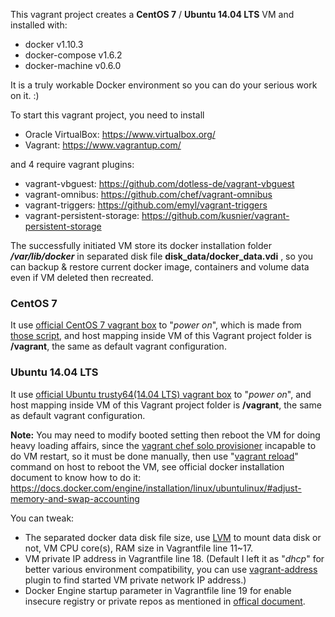 This vagrant project creates a **CentOS 7** / **Ubuntu 14.04 LTS** VM and installed with:

-	docker v1.10.3
-	docker-compose v1.6.2
-	docker-machine v0.6.0

It is a truly workable Docker environment so you can do your serious work on it. :)

To start this vagrant project, you need to install

-	Oracle VirtualBox: https://www.virtualbox.org/
-	Vagrant: https://www.vagrantup.com/

and 4 require vagrant plugins:

-	vagrant-vbguest: https://github.com/dotless-de/vagrant-vbguest
-	vagrant-omnibus: https://github.com/chef/vagrant-omnibus
-	vagrant-triggers: https://github.com/emyl/vagrant-triggers
-	vagrant-persistent-storage: https://github.com/kusnier/vagrant-persistent-storage

The successfully initiated VM store its docker installation folder ***/var/lib/docker*** in separated disk file **disk_data/docker_data.vdi** , so you can backup & restore current docker image, containers and volume data even if VM deleted then recreated.

### CentOS 7

It use [official CentOS 7 vagrant box](https://vagrantcloud.com/centos/boxes/7) to "*power on*", which is made from [those script](https://github.com/CentOS/sig-cloud-instance-build/tree/master/vagrant), and host mapping inside VM of this Vagrant project folder is **/vagrant**, the same as default vagrant configuration.

### Ubuntu 14.04 LTS

It use [official Ubuntu trusty64(14.04 LTS) vagrant box](https://vagrantcloud.com/ubuntu/boxes/trusty64) to "*power on*", and host mapping inside VM of this Vagrant project folder is **/vagrant**, the same as default vagrant configuration.

**Note:** You may need to modify booted setting then reboot the VM for doing heavy loading affairs, since the [vagrant chef solo provisioner](https://www.vagrantup.com/docs/provisioning/chef_solo.html) incapable to do VM restart, so it must be done manually, then use "[vagrant reload](https://www.vagrantup.com/docs/cli/reload.html)" command on host to reboot the VM, see official docker installation document to know how to do it: https://docs.docker.com/engine/installation/linux/ubuntulinux/#adjust-memory-and-swap-accounting

You can tweak:

-	The separated docker data disk file size, use [LVM](https://en.wikipedia.org/wiki/Logical_Volume_Manager_%28Linux%29) to mount data disk or not, VM CPU core(s), RAM size in Vagrantfile line 11~17.
-	VM private IP address in Vagrantfile line 18. (Default I left it as "*dhcp*" for better various environment compatibility, you can use [vagrant-address](https://github.com/mkuzmin/vagrant-address) plugin to find started VM private network IP address.)
-	Docker Engine startup parameter in Vagrantfile line 19 for enable insecure registry or private repos as mentioned in [offical document](https://docs.docker.com/registry/insecure/).
